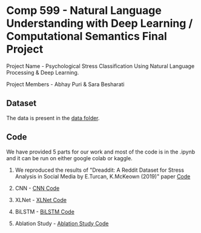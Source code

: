 # Comp 599 - Natural Language Understanding with Deep Learning / Computational Semantics Final Project
Project Name - Psychological Stress Classification Using Natural Language Processing & Deep Learning.

Project Members - Abhay Puri & Sara Besharati

## Dataset
The data is present in the [data folder](https://github.com/abhaypuri/Comp_599_Project/tree/main/data).

## Code 
We have provided 5 parts for our work and most of the code is in the .ipynb and it can be run on either google colab or kaggle.

1. We reproduced the results of "Dreaddit: A Reddit Dataset for Stress Analysis in Social Media by E.Turcan, K.McKeown (2019)" paper 
[Code](https://github.com/abhaypuri/Comp_599_Project/blob/main/code/Paper_reproducibility_experiments.ipynb)

2. CNN - [CNN Code](https://github.com/abhaypuri/Comp_599_Project/blob/main/code/CNN.ipynb)

3. XLNet - [XLNet Code](https://github.com/abhaypuri/Comp_599_Project/blob/main/code/XLNET.ipynb)

4. BiLSTM - [BiLSTM Code](https://github.com/abhaypuri/Comp_599_Project/blob/main/code/Bi_LSTM.ipynb)

5. Ablation Study - [Ablation Study Code](https://github.com/abhaypuri/Comp_599_Project/blob/main/code/Ablation_Studies.ipynb)
